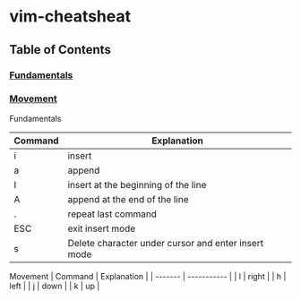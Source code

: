 # vim-cheatsheat

## Table of Contents


### [Fundamentals](#fundamentals)

### [Movement](#movement)

Fundamentals

| Command | Explanation                                         |
| ------- | --------------------------------------------------- |
| i       | insert                                              |
| a       | append                                              |
| I       | insert at the beginning of the line                 |
| A       | append at the end of the line                       |
| .       | repeat last command                                 |
| ESC     | exit insert mode                                    |
| s       | Delete character under cursor and enter insert mode |






















































Movement
| Command | Explanation |
| ------- | ----------- |
| l | right |
| h | left |
| j | down |
| k | up |
